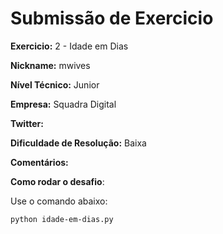 # Submissão de Exercicio

**Exercicio:** 2 - Idade em Dias

**Nickname:** mwives

**Nível Técnico:** Junior

**Empresa:** Squadra Digital

**Twitter:**

**Dificuldade de Resolução:** Baixa

**Comentários:**

**Como rodar o desafio**:

Use o comando abaixo:

```bash
python idade-em-dias.py
```
